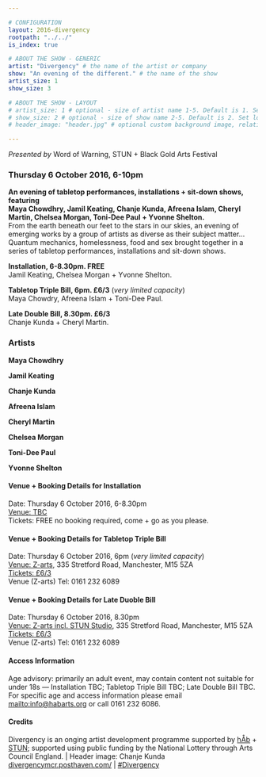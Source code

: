```yaml
---

# CONFIGURATION
layout: 2016-divergency
rootpath: "../../"
is_index: true

# ABOUT THE SHOW - GENERIC
artist: "Divergency" # the name of the artist or company
show: "An evening of the different." # the name of the show
artist_size: 1
show_size: 3

# ABOUT THE SHOW - LAYOUT
# artist_size: 1 # optional - size of artist name 1-5. Default is 1. Set longer names to lower values
# show_size: 2 # optional - size of show name 2-5. Default is 2. Set longer names to lower values
# header_image: "header.jpg" # optional custom background image, relative to current page

---
```

*Presented by* Word of Warning, STUN + Black Gold  Arts Festival         
         
### Thursday 6 October 2016, 6-10pm        
**An evening of tabletop performances, installations + sit-down shows, featuring<br>Maya Chowdhry, Jamil Keating, Chanje Kunda, Afreena Islam, Cheryl Martin, Chelsea Morgan, Toni-Dee Paul + Yvonne Shelton.**             
From the earth beneath our feet to the stars in our skies, an evening of emerging works by a group of artists as diverse as their subject matter…              
Quantum mechanics, homelessness, food and sex brought together in a series of tabletop performances, installations and sit-down shows.           
         
**Installation, 6-8.30pm. FREE**           
Jamil Keating, Chelsea Morgan + Yvonne Shelton.        
         
**Tabletop Triple Bill, 6pm. £6/3** (*very limited capacity*)        
Maya Chowdry, Afreena Islam + Toni-Dee Paul.        
         
**Late Double Bill, 8.30pm. £6/3**          
Chanje Kunda + Cheryl Martin.         
          
### Artists        
**Maya Chowdhry**        
         
**Jamil Keating**        
         
**Chanje Kunda**        
         
**Afreena Islam**        
         
**Cheryl Martin**        
         
**Chelsea Morgan**          

**Toni-Dee Paul**           
         
**Yvonne Shelton**            
            
#### Venue + Booking Details for Installation        
Date: Thursday 6 October 2016, 6-8.30pm        
<a href="http://" target="_blank">Venue: TBC</a>         
Tickets: FREE no booking required, come + go as you please.                
         
#### Venue + Booking Details for Tabletop Triple Bill         
Date: Thursday 6 October 2016, 6pm (*very limited capacity*)       
<a href="http://www.z-arts.org/about-us/getting-here" target="_blank">Venue: Z-arts</a>, 335 Stretford Road, Manchester, M15 5ZA          
<a href="http://" target="_blank">Tickets: £6/3</a>               
Venue (Z-arts) Tel: 0161 232 6089       
          
#### Venue + Booking Details for Late Duoble Bill         
Date: Thursday 6 October 2016, 8.30pm        
<a href="http://www.z-arts.org/about-us/getting-here" target="_blank">Venue: Z-arts incl. STUN Studio</a>, 335 Stretford Road, Manchester, M15 5ZA          
<a href="http://" target="_blank">Tickets: £6/3</a>               
Venue (Z-arts) Tel: 0161 232 6089       
         
#### Access Information        
Age advisory: primarily an adult event, may contain content not suitable for under 18s — Installation TBC; Tabletop Triple Bill TBC; Late Double Bill TBC. For specific age and access information please email <mailto:info@habarts.org> or call 0161 232 6086.          
          
#### Credits         
Divergency is an onging artist development programme supported by [hÅb](/hab) + <a href="http://stunlive.com" target="_blank">STUN</a>; supported using public funding by the National Lottery through Arts Council England. | Header image: Chanje Kunda          
<a href="http://divergencymcr.posthaven.com" target="_blank">divergencymcr.posthaven.com/</a> | <a href="http://twitter.com/hashtag/Divergency" target="_blank">#Divergency</a>
